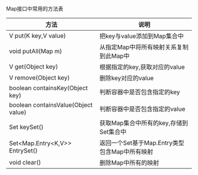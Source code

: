 Map接口中常用的方法表

| 方法                                | 说明                                          |
| ----------------------------------- | --------------------------------------------- |
| V put(K key,V value)                | 把key与value添加到Map集合中                   |
| void putAll(Map m)                  | 从指定Map中将所有映射关系复制到此Map中        |
| V get(Object key)                   | 根据指定的key,获取对应的value                 |
| V remove(Object key)                | 删除key对应的value                            |
| boolean containsKey(Object key)     | 判断容器中是否包含指定的key                   |
| boolean containsValue(Object value) | 判断容器中是否包含指定的value                 |
| Set keySet()                        | 获取Map集合中所有的key,存储到Set集合中        |
| Set<Map.Entry<K,V>> EntrySet()      | 返回一个Set基于Map.Entry类型包含Map中所有映射 |
| void clear()                        | 删除Map中所有的映射                           |

